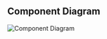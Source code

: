 ## Component Diagram

![Component Diagram](https://www.plantuml.com/plantuml/png/VLLDZzis4BthLmnyQTPTPz53BujW4Na_4YysZclP3Ofs3pGrbWbJf4fIsowA_FVCY9IY3TRrmHZEUngz-U3elG_2XRRMcJygqmWdQf2sRgn14uhmh14SoY1CfV4r2loN0VtcGXuhPrjJNbjjtRjtrreHUdK53wewXBbkyNLUWUu9NS_xu13DwyGR4KHF-mErjl-yphlzDw0pGlVSbJB7x6kM1HKeb-j1zuqI5MLo2HzjG0rhzAH416KD5Cy-OFsNUHEJc4MDa3jvK86AqJeyop8XWtNmeKKVabq4iTydEozhPPGFJj0fongIAIg4IGm9XIfn0gConJB--GLtUTF0Tl4u1eKd3oSnX4cIE0oyuHgWASyuu53F571kBJMjOhUI-3XcKDHv4LbRIlu4PPieUHiE9oXvJ-6SJt4OYxGrIcouq2Ue0nxfInlKNadnFqyi2ovEIHEo4vwgSvCiQk7A-b0vB7vxwCgJfeYUkPbdcTIsBM7IZmoay9wPepbAfRojXOeST1Iv-BHPdJrog0vW1J_1ojadwabviSQ_M-MmX8MXE7j1KJFLcp1PtnORo5UB2J-_uDCO9RKH8EE5drwP0BAoh1i-cCskU3owwUiFByQlTsRRHMV6zyqBcBNDB9ssBqxvonC76pk63esTNK2EpgAt8piVsp5KVnm5wbtB4Pl_wDJrQl1pvjq_8x7q_EgtRod70Yw1kaFpWXvQ6keUoHcH1vH73u8ckVSlsH-SgYfq7h2BzbqKC-RCg8MXQ-TX5s-JJtaCU8N10stIG2LNqcUPeQK2ZlSFs3tNdYTeEhrpbhffoilfjFFCuEFcqyF5TL5St8idKKYdcf2GDT8ckVYzfGjkEpb2doM8hoiCS-5XJpqMMeEpciQCuWE__qSLwR9FfsbV3EF-NStgEHmexv_XJWj_x8MaMGLwfh7qMf-0-o-RhfYqfDBzJC2yzSgWzw1jfUH9GTJMAAY_hoCXmxM5NtvDletOKNgNa4j9-pwSnzrxtg7q8OYjEOUrjVKvv3KQ5Pvxb9sz2zQabPW96k-N7wNkR0YsPgrnngDSkkJ1Igj9BlLli-hhUcTTBG9xxulFo-JalTcvg5Z1Kjt73NfF9drxlm40)
